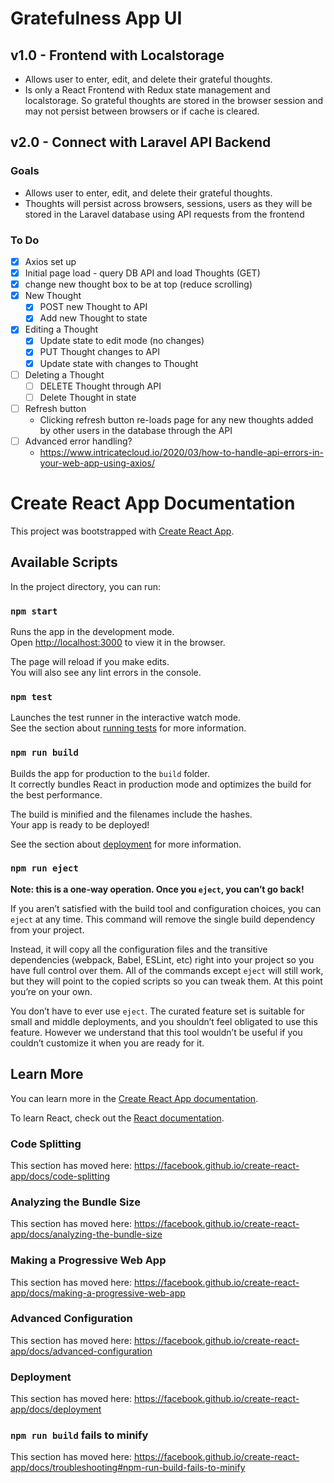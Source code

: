 # Gratefulness App UI

## v1.0 - Frontend with Localstorage
- Allows user to enter, edit, and delete their grateful thoughts. 
- Is only a React Frontend with Redux state management and localstorage. So grateful thoughts are stored in the browser session and may not persist between browsers or if cache is cleared.

## v2.0 - Connect with Laravel API Backend
### Goals
- Allows user to enter, edit, and delete their grateful thoughts. 
- Thoughts will persist across browsers, sessions, users as they will be stored in the Laravel database using API requests from the frontend

### To Do
- [x] Axios set up
- [x] Initial page load - query DB API and load Thoughts (GET)
- [x] change new thought box to be at top (reduce scrolling) 
- [x] New Thought 
    - [x] POST new Thought to API
    - [x] Add new Thought to state
- [x] Editing a Thought
    - [x] Update state to edit mode (no changes)
    - [x] PUT Thought changes to API
    - [x] Update state with changes to Thought
- [ ] Deleting a Thought
    - [ ] DELETE Thought through API
    - [ ] Delete Thought in state
- [ ] Refresh button
  - Clicking refresh button re-loads page for any new thoughts added by other users in the database through the API
- [ ] Advanced error handling?
  - https://www.intricatecloud.io/2020/03/how-to-handle-api-errors-in-your-web-app-using-axios/

# Create React App Documentation

This project was bootstrapped with [Create React App](https://github.com/facebook/create-react-app).

## Available Scripts

In the project directory, you can run:

### `npm start`

Runs the app in the development mode.<br />
Open [http://localhost:3000](http://localhost:3000) to view it in the browser.

The page will reload if you make edits.<br />
You will also see any lint errors in the console.

### `npm test`

Launches the test runner in the interactive watch mode.<br />
See the section about [running tests](https://facebook.github.io/create-react-app/docs/running-tests) for more information.

### `npm run build`

Builds the app for production to the `build` folder.<br />
It correctly bundles React in production mode and optimizes the build for the best performance.

The build is minified and the filenames include the hashes.<br />
Your app is ready to be deployed!

See the section about [deployment](https://facebook.github.io/create-react-app/docs/deployment) for more information.

### `npm run eject`

**Note: this is a one-way operation. Once you `eject`, you can’t go back!**

If you aren’t satisfied with the build tool and configuration choices, you can `eject` at any time. This command will remove the single build dependency from your project.

Instead, it will copy all the configuration files and the transitive dependencies (webpack, Babel, ESLint, etc) right into your project so you have full control over them. All of the commands except `eject` will still work, but they will point to the copied scripts so you can tweak them. At this point you’re on your own.

You don’t have to ever use `eject`. The curated feature set is suitable for small and middle deployments, and you shouldn’t feel obligated to use this feature. However we understand that this tool wouldn’t be useful if you couldn’t customize it when you are ready for it.

## Learn More

You can learn more in the [Create React App documentation](https://facebook.github.io/create-react-app/docs/getting-started).

To learn React, check out the [React documentation](https://reactjs.org/).

### Code Splitting

This section has moved here: https://facebook.github.io/create-react-app/docs/code-splitting

### Analyzing the Bundle Size

This section has moved here: https://facebook.github.io/create-react-app/docs/analyzing-the-bundle-size

### Making a Progressive Web App

This section has moved here: https://facebook.github.io/create-react-app/docs/making-a-progressive-web-app

### Advanced Configuration

This section has moved here: https://facebook.github.io/create-react-app/docs/advanced-configuration

### Deployment

This section has moved here: https://facebook.github.io/create-react-app/docs/deployment

### `npm run build` fails to minify

This section has moved here: https://facebook.github.io/create-react-app/docs/troubleshooting#npm-run-build-fails-to-minify
